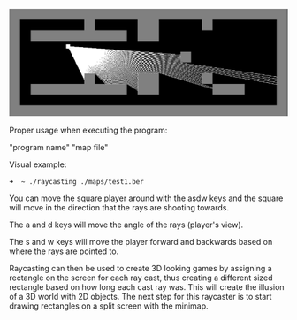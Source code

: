 ![Raycasting](./sprites/raycaster.png)

Proper usage when executing the program:

"program name" "map file"

Visual example:
```bash
➜  ~ ./raycasting ./maps/test1.ber
```
You can move the square player around with the asdw keys and the square will move in the direction that the rays are shooting towards.

The a and d keys will move the angle of the rays (player's view).

The s and w keys will move the player forward and backwards based on where the rays are pointed to.

Raycasting can then be used to create 3D looking games by assigning a rectangle on the screen for each ray cast, thus creating a different sized rectangle based on how long each cast ray was. This will create the illusion of a 3D world with 2D objects. The next step for this raycaster is to start drawing rectangles on a split screen with the minimap.

